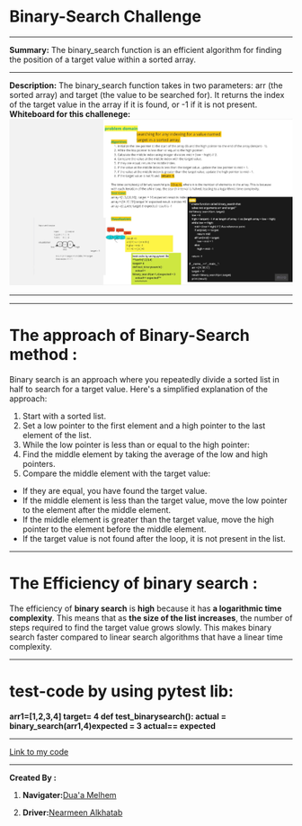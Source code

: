 # Binary-Search Challenge 
****
**Summary:**
The binary_search function is an efficient algorithm for finding the position of a target value within a sorted array.
****
**Description:**
The binary_search function takes in two parameters: arr (the sorted array) and target (the value to be searched for). It returns the index of the target value in the array if it is found, or -1 if it is not present.
**Whiteboard  for this challenege:**
![](ex.jpg)
*********



**********
# The approach of Binary-Search method :
Binary search is an approach where you repeatedly divide a sorted list in half to search for a target value. Here's a simplified explanation of the approach:

1. Start with a sorted list.
2. Set a low pointer to the first element and a high pointer to the last element of the list.
3. While the low pointer is less than or equal to the high pointer:
4. Find the middle element by taking the average of the low and high pointers.
5. Compare the middle element with the target value:
- If they are equal, you have found the target value.
- If the middle element is less than the target value, move the low pointer to the element after the middle element.
- If the middle element is greater than the target value, move the high pointer to the element before the middle element.
- If the target value is not found after the loop, it is not present in the list.
******
# The Efficiency of **binary search** :
The efficiency of **binary search** is **high** because it has **a logarithmic time complexity**. This means that as **the size of the list increases**, the number of steps required to find the target value grows slowly. This makes binary search faster compared to linear search algorithms that have a linear time complexity.
****
# test-code by using pytest lib:
**arr1=[1,2,3,4]
target= 4
def test_binarysearch():
    actual = binary_search(arr1,4)expected = 3
    actual== expected**
   *********
   
[Link to my code ](.py)
***
**Created By :**
1. **Navigater:**[Dua'a Melhem](https://github.com/doaamelhem96)

2.  **Driver:**[Nearmeen Alkhatab ](https://github.com/Narmeenalkatab)